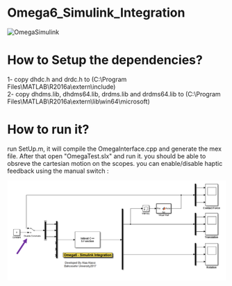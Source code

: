 # Omega6_Simulink_Integration

![OmegaSimulink](/assets/OmegaSimulink.png?raw=true "OmegaSimulink")

# How to Setup the dependencies?
 1- copy dhdc.h and drdc.h to (C:\Program Files\MATLAB\R2016a\extern\include)   
 2- copy dhdms.lib, dhdms64.lib, drdms.lib and drdms64.lib to (C:\Program Files\MATLAB\R2016a\extern\lib\win64\microsoft)  

# How to run it?
run SetUp.m, it will compile the OmegaInterface.cpp and generate the mex file. After that open "OmegaTest.slx" and run it. you should be able to obsreve the cartesian motion on the scopes. you can enable/disable haptic feedback using the manual switch : 

![Model1](/assets/Model1.png?raw=true "Model1")

